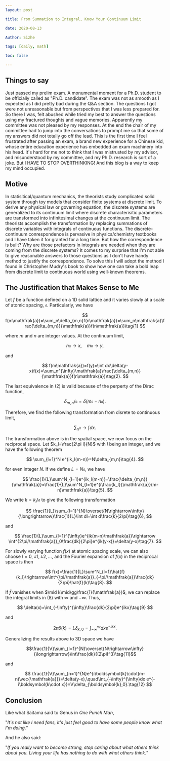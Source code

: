 ```yaml
---
layout: post

title: From Summation to Integral, Know Your Continuum Limit

date: 2020-08-13

Author: Sizhe

tags: [daily, math]

toc: false

---
```


## Things to say

Just passed my prelim exam. A monumental moment for a Ph.D. student to be officially called as "Ph.D. candidate". The exam was not as smooth as I expected as I did pretty bad during the Q&A section. The questions I got were not unreasonable but from perspectives that I was less prepared for. So there I was, felt abushed while tried my best to answer the questions using my fractured thoughts and vague memories. Apparently my committee was not pleased by my responses. At the end the chair of my committee had to jump into the conversations to prompt me so that some of my answers did not totally go off the lead. This is the first time I feel frustrated after passing an exam, a brand new experience for a Chinese kid, whose entire education experience has embedded an exam machinery into his head. It's hard for me not to think that I was mistrusted by my advisor, and misunderstood by my committee, and my Ph.D. research is sort of a joke. But I HAVE TO STOP OVERTHINKING! And this blog is a way to keep my mind occupied.

## Motive

In statisitical/quantum mechanics, the theorists study complicated solid system through toy models that consider finite systems at discrete limit. To derive any physical law or governing equation, the discrete systems are generalized to its continuum limit where discrete characterisitic parameters are transformed into infinitesimal changes at the continuum limit. The theorists accomplish the transformation by replacing summations of discrete variables with integrals of continuous functions. The discrete-continuum conrespondence is pervasive in physics/chemistry textbooks and I have taken it for granted for a long time. But how the correspondence is built? Why are those prefactors in integrals are needed when they are coming from the discrete systems? It comes to my surprise that I'm not able to give reasonable answers to those questions as I don't have handy method to justify the correspondence. To solve this I will adopt the method I found in Christopher Mudry's book to show how one can take a bold leap from discrete limit to continuous world using well-known theorems.

## The Justification that Makes Sense to Me
Let $f$ be a function defined on a 1D solid lattice and it varies slowly at a scale of atomic spacing, $\mathfrak{a}$. Particularly, we have

$$
f(m\mathfrak{a})=\sum_n\delta_{m,n}f(n\mathfrak{a})=\sum_n\mathfrak{a}\frac{\delta_{m,n}}{\mathfrak{a}}f(n\mathfrak{a})\tag{1}
$$

where $m$ and $n$ are integer values. At the continuum limit,

$$
n\mathfrak{a}\rightarrow x,\quad m\mathfrak{a}\rightarrow y,
$$

and

$$
f(m\mathfrak{a})=f(y)=\int dx\delta(y-x)f(x)=\sum_n^{\infty}\mathfrak{a}\frac{\delta_{m,n}}{\mathfrak{a}}f(n\mathfrak{a})\tag{2}.
$$

The last equivalence in (2) is valid because of the perperty of the Dirac function,

$$
\delta_{m,n}/\mathfrak{a}=\delta(m\mathfrak{a}-n\mathfrak{a}).
$$

Therefore, we find the following transformation from disrete to continuous limit,

$$
\sum_n\mathfrak{a}\rightarrow\int dx\tag{3}.
$$

The transformation above is in the spatial space, we now focus on the reciprocal space. Let $k_l=\frac{2\pi l}{N}$ with $l$ being an integer, and we have the following theorem

$$
\sum_{l=1}^N e^{ik_l(m-n)}=N\delta_{m,n}\tag{4}.
$$

for even integer $N$. If we define $L=N\mathfrak{a}$, we have

$$
\frac{1}{L}\sum^N_{l=1}e^{ik_l(m-n)}=\frac{\delta_{m,n}}{\mathfrak{a}}=\frac{1}{L}\sum^N_{l=1}e^{i\frac{k_l}{\mathfrak{a}}(m-n)\mathfrak{a}}\tag{5}.
$$

We write $k=k_l/\mathfrak{a}$ to give the following transformation

$$
\frac{1}{L}\sum_{l=1}^{N}\overset{N\rightarrow\infty}{\longrightarrow}\frac{1}{L}\int dl=\int d\frac{k}{2\pi}\tag{6},
$$

and

$$
\frac{1}{L}\sum_{l=1}^{\infty}e^{ik(m-n)\mathfrak{a}}\rightarrow \int^{2\pi/\mathfrak{a}}_0\frac{dk}{2\pi}e^{ik(y-x)}=\delta(y-x)\tag{7}.
$$

For slowly varying function $f(x)$ at atomic spacing scale, we can also choose $l=0,\pm1,\pm2,\dots$, and the Fourier expansion of $f(x)$ in the reciprocal space is then

$$
f(x)=\frac{1}{L}\sum^N_{l=1}\hat{f}(k_l)\rightarrow\int^{\pi/\mathfrak{a}}_{-\pi/\mathfrak{a}}\frac{dk}{2\pi}\hat{f}(k)\tag{8}.
$$

If $\hat{f}$ vanishes when $\mid k\mid\gg\frac{1}{\mathfrak{a}}$, we can replace the integral limits in (8) with $\infty$ and $-\infty$. Thus,

$$
\delta(x)=\int_{-\infty}^{\infty}\frac{dk}{2\pi}e^{ikx}\tag{9}
$$

and 

$$
2\pi\delta(k)=L\delta_{k,0}=\int^{\infty}_{-\infty}dxe^{-ikx}\tag{10}.
$$

Generalizing the results above to 3D space we have

$$\frac{1}{V}\sum_{l=1}^{N}\overset{N\rightarrow\infty}{\longrightarrow}\int\frac{dk}{(2\pi)^3}\tag{11}$$

and 

$$
\frac{1}{V}\sum_{n=1}^{N}e^{i\boldsymbol{k}\cdot(m-n)\vec{\mathfrak{a}}}=\delta(y-x),\quad\int_{-\infty}^{\infty}dx e^{-i\boldsymbol{k\cdot x}}=V\delta_{\boldsymbol{k},0}.\tag{12}
$$

## Conclusion

Like what Saitama said to Genus in *One Punch Man*,

"*It's not like I need fans, it's just feel good to have some people know what I'm doing.*"

And he also said:

"*If you really want to become strong, stop caring about what others think about you. Living your life has nothing to do with what others think.*"